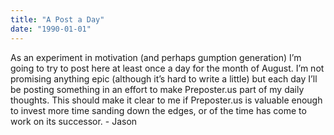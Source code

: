 ```yaml
---
title: "A Post a Day"
date: "1990-01-01"
---
```


<div class="content">
<p>As an experiment in motivation (and perhaps gumption generation) I’m going to
try to post here at least once a day for the month of August. I’m not
promising anything epic (although it’s hard to write a little) but each day
I’ll be posting something in an effort to make Preposter.us part of my daily
thoughts. This should make it clear to me if Preposter.us is valuable enough
to invest more time sanding down the edges, or of the time has come to work on
its successor. - Jason</p>
</div>
